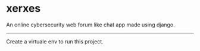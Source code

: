 # xerxes
An online cybersecurity web forum like chat app made using django.
<hr>
Create a virtuale env to run this project.